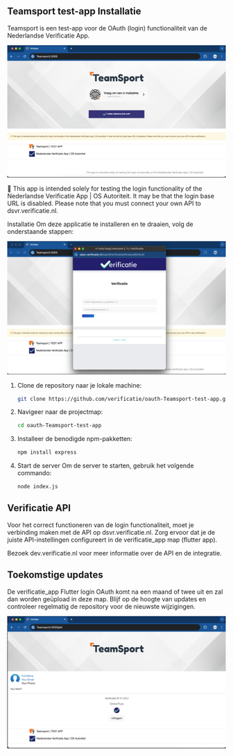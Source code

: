 ## Teamsport test-app Installatie

Teamsport is een test-app voor de OAuth (login) functionaliteit van de Nederlandse Verificatie App.

![Alt tekst](https://raw.githubusercontent.com/verificatie/oauth-Teamsport-test-app/main/img/Teamsport-3320.png)

👋 This app is intended solely for testing the login functionality of the Nederlandse Verificatie App | OS Autoriteit. It may be that the login base URL is disabled. Please note that you must connect your own API to dsvr.verificatie.nl.

Installatie
Om deze applicatie te installeren en te draaien, volg de onderstaande stappen:

![Alt tekst](https://raw.githubusercontent.com/verificatie/oauth-Teamsport-test-app/main/img/Teamsport-0723-0133.png)

1. Clone de repository naar je lokale machine:

    ```bash
    git clone https://github.com/verificatie/oauth-Teamsport-test-app.git
    ```

2. Navigeer naar de projectmap:

    ```bash
    cd oauth-Teamsport-test-app
    ```

3. Installeer de benodigde npm-pakketten:

    ```bash
    npm install express
    ```

4. Start de server
Om de server te starten, gebruik het volgende commando:

    ```bash
    node index.js
    ```

## Verificatie API

Voor het correct functioneren van de login functionaliteit, moet je verbinding maken met de API op dsvr.verificatie.nl. Zorg ervoor dat je de juiste API-instellingen configureert in de verificatie_app map (flutter app).

Bezoek dev.verificatie.nl voor meer informatie over de API en de integratie.

## Toekomstige updates

De verificatie_app Flutter login OAuth komt na een maand of twee uit en zal dan worden geüpload in deze map. Blijf op de hoogte van updates en controleer regelmatig de repository voor de nieuwste wijzigingen.

![Alt tekst](https://raw.githubusercontent.com/verificatie/oauth-Teamsport-test-app/main/img/Teamsport-20240723.png)
